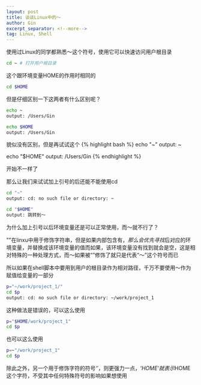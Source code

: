 ```yaml
---
layout: post
title: 谈谈Linux中的～
author: Gin 
excerpt_separator: <!--more-->
tag: Linux, Shell
---
```


使用过Linux的同学都熟悉～这个符号，使用它可以快速访问用户根目录
```bash
cd ~ # 打开用户根目录
```

这个跟环境变量HOME的作用时相同的
```bash
cd $HOME
```
但是仔细区别一下这两者有什么区别呢？
```bash
echo ~
output: /Users/Gin

echo $HOME
output: /Users/Gin
```
貌似没有区别，但是再试试这个
{% highlight bash %}
echo "~"
output: ~

echo "$HOME"
output: /Users/Gin
{% endhighlight %}

开始不一样了

<!--more-->
那么让我们来试试加上引号的后还能不能使用cd
```bash
cd "~"
output: cd: no such file or directory: ~

cd "$HOME"
output: 跳转到～
```
为什么加上引号以后环境变量还是可以正常使用，而～就不行了？

""在linxu中用于修饰字符串，但是如果内部包含有$，那么会优先寻找$后对应的环境变量，并替换成该环境变量的值而如果，该环境变量没有找到就会是空，这是相对特殊的一种处理方式，而～如果被“”修饰了就只是代表“～”这个符号而已

所以如果在shell脚本中要用到用户的根目录作为相对路径，千万不要使用～作为赋值给变量的一部分
```bash
p="~/work/project_1/"
cd $p
output: cd: no such file or directory: ~/work/project_1
```
这种做法是错误的，可以这么使用
```bash
p="$HOME/work/project_1"
cd $p
```
也可以这么使用
```bash
p=~"/work/project_1"
cd $p
```

除此之外，另一个用于修饰字符的符号‘’，则更强力一点，‘$HOME’就表示$HOME这个字符，不受其中任何特殊符号的影响如果想使用